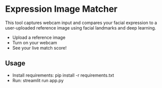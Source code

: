 # Expression Image Matcher

This tool captures webcam input and compares your facial expression to a user-uploaded reference image using facial landmarks and deep learning.
- Upload a reference image
- Turn on your webcam
- See your live match score!

## Usage
- Install requirements: pip install -r requirements.txt
- Run: streamlit run app.py
